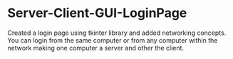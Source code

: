 # Server-Client-GUI-LoginPage
Created a login page using tkinter library and added networking concepts. You can login from the same computer or from any computer within the network making one computer a server and other the client.
